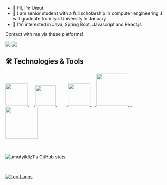 - 👋 Hi, I’m Umut
- 🏢 I am senior student with a full scholarship in computer engineering .I will graduate from Işık University in January.
- 👀 I’m interested in Java, Spring Boot, Javascript and React.js

Contact with me via these platforms!

<a href="mailto:umutyildiz840@gmail.com"> <img src="https://camo.githubusercontent.com/571384769c09e0c66b45e39b5be70f68f552db3e2b2311bc2064f0d4a9f5983b/68747470733a2f2f696d672e736869656c64732e696f2f62616467652f476d61696c2d4431343833363f7374796c653d666f722d7468652d6261646765266c6f676f3d676d61696c266c6f676f436f6c6f723d7768697465"/> </a>
<a href="https://www.linkedin.com/in/umut-yildiz1/"> <img src="https://camo.githubusercontent.com/a80d00f23720d0bc9f55481cfcd77ab79e141606829cf16ec43f8cacc7741e46/68747470733a2f2f696d672e736869656c64732e696f2f62616467652f4c696e6b6564496e2d3030373742353f7374796c653d666f722d7468652d6261646765266c6f676f3d6c696e6b6564696e266c6f676f436f6c6f723d7768697465"/> </a>

<h2> 🛠 Technologies & Tools </h2>

<a  href="https://www.java.com"> <img src="https://user-images.githubusercontent.com/81221395/146983435-5eb97615-fb11-473e-a867-cd1b91830767.png" width="70"/> </a>
<a href="#"> <img width="15" /> </a>
<a  href="https://spring.io/"> <img src="https://user-images.githubusercontent.com/81221395/146984601-b68cc866-2940-42e4-a7b3-43714159ae43.png" width="64" /> </a>
<a href="#"> <img width="30" /> </a>
<a href="https://spring.io/projects/spring-boot"> <img src="https://user-images.githubusercontent.com/81221395/146985591-f7571872-8ff9-481c-a319-bc9c22599bac.png" width="70" /> </a>
<a href="#"> <img width="10" /> </a>
<a href="https://www.javascript.com"> <img src="https://user-images.githubusercontent.com/81221395/146993267-99d49a85-ea8e-491b-bd5e-e2eb1aed2f24.png" width="100" /> </a>
<a href="#"> <img width="2" /> </a>
<a href="#"> <img width="25" /> </a>
<a href="https://www.postgresql.org/"> <img src="https://user-images.githubusercontent.com/81221395/146988241-e9b117b4-745a-4d71-bc41-752e6f04f2b2.png" width="100" /> </a>
<a href="#"> <img width="15" /> </a>



</br>

![umutyildiz1's GitHub stats](https://github-readme-stats.vercel.app/api?username=umutyildiz1&count_private=true&hide=contribs,prs&show_icons=true&theme=tokyonight)

</br>

[![Top Langs](https://github-readme-stats.vercel.app/api/top-langs/?username=umutyildiz1&layout=compact&theme=tokyonight)](https://github.com/umutyildiz1/profileConfig)

</br>
